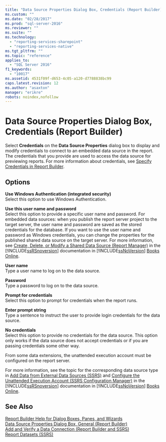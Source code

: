 ```yaml
---
title: "Data Source Properties Dialog Box, Credentials (Report Builder) | Microsoft Docs"
ms.custom: ""
ms.date: "02/28/2017"
ms.prod: "sql-server-2016"
ms.reviewer: ""
ms.suite: ""
ms.technology: 
  - "reporting-services-sharepoint"
  - "reporting-services-native"
ms.tgt_pltfrm: ""
ms.topic: "reference"
applies_to: 
  - "SQL Server 2016"
f1_keywords: 
  - "10017"
ms.assetid: 4531f09f-d653-4c05-a120-d7788838bc99
caps.latest.revision: 12
ms.author: "asaxton"
manager: "erikre"
robots: noindex,nofollow
---
```

# Data Source Properties Dialog Box, Credentials (Report Builder)
  Select **Credentials** on the **Data Source Properties** dialog box to display and modify credentials to connect to an embedded data source in the report. The credentials that you provide are used to access the data source for previewing reports. For more information about credentials, see [Specify Credentials in Report Builder](../a9retired/specify-credentials-in-report-builder.md).  
  
## Options  
 **Use Windows Authentication (integrated security)**  
 Select this option to use Windows Authentication.  
  
 **Use this user name and password**  
 Select this option to provide a specific user name and password. For embedded data sources: when you publish the report server project to the target server, the user name and password are saved as the stored credentials for the database. If you want to use the user name and password as Windows credentials, you can change the properties for the published shared data source on the target server. For more information, see [Create, Delete, or Modify a Shared Data Source &#40;Report Manager&#41;](../a9retired/create-delete-or-modify-a-shared-data-source-report-manager.md) in the [!INCLUDE[ssRSnoversion](../a9notintoc/includes/ssrsnoversion-md.md)] documentation in [!INCLUDE[ssNoVersion](../a9notintoc/includes/ssnoversion-md.md)] [Books Online](http://go.microsoft.com/fwlink/?linkid=121312).  
  
 **User name**  
 Type a user name to log on to the data source.  
  
 **Password**  
 Type a password to log on to the data source.  
  
 **Prompt for credentials**  
 Select this option to prompt for credentials when the report runs.  
  
 **Enter prompt string**  
 Type a sentence to instruct the user to provide login credentials for the data source.  
  
 **No credentials**  
 Select this option to provide no credentials for the data source. This option only works if the data source does not accept credentials or if you are passing credentials some other way.  
  
 From some data extensions, the unattended execution account must be configured on the report server.  
  
 For more information, see the topic for the corresponding data source type in [Add Data from External Data Sources &#40;SSRS&#41;](../reporting-services/report-data/add-data-from-external-data-sources-ssrs.md) and [Configure the Unattended Execution Account &#40;SSRS Configuration Manager&#41;](../reporting-services/install/windows/configure-the-unattended-execution-account-ssrs-configuration-manager.md) in the [!INCLUDE[ssRSnoversion](../a9notintoc/includes/ssrsnoversion-md.md)] documentation in [!INCLUDE[ssNoVersion](../a9notintoc/includes/ssnoversion-md.md)] [Books Online](http://go.microsoft.com/fwlink/?linkid=121312).  
  
## See Also  
 [Report Builder Help for Dialog Boxes, Panes, and Wizards](http://msdn.microsoft.com/en-us/2da24891-0b6d-4d3c-8b18-81b98752642f)   
 [Data Source Properties Dialog Box, General &#40;Report Builder&#41;](../a9retired/data-source-properties-dialog-box-general-report-builder.md)   
 [Add and Verify a Data Connection &#40;Report Builder and SSRS&#41;](../reporting-services/report-data/add-and-verify-a-data-connection-report-builder-and-ssrs.md)   
 [Report Datasets &#40;SSRS&#41;](../reporting-services/report-data/report-datasets-ssrs.md)  
  
  
